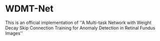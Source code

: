 # WDMT-Net
This is an official implementation of ''A Multi-task Network with Weight Decay Skip Connection Training for Anomaly Detection in Retinal Fundus Images''
